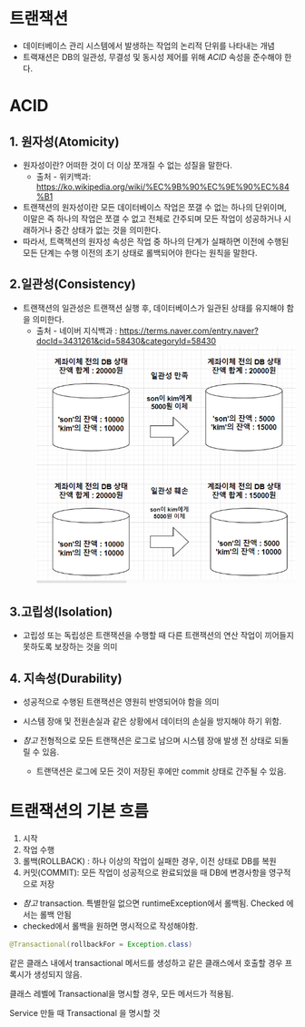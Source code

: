 # 트랜잭션
* 데이터베이스 관리 시스템에서 발생하는 작업의 논리적 단위를 나타내는 개념
* 트랙재션은 DB의 일관성, 무결성 및 동시성 제어를 위해 *ACID* 속성을 준수해야 한다.


# ACID
## 1. 원자성(Atomicity)
* 원자성이란? 어떠한 것이 더 이상 쪼개질 수 없는 성질을 말한다. 
  * 출처 - 위키백과: https://ko.wikipedia.org/wiki/%EC%9B%90%EC%9E%90%EC%84%B1
*  트랜잭션의 원자성이란 모든 데이터베이스 작업은 쪼갤 수 없는 하나의 단위이며, 이말은 즉 하나의 작업은 쪼갤 수 없고 전체로 간주되며 
모든 작업이 성공하거나 시래하거나 중간 상태가 없는 것을 의미한다.
* 따라서, 트랙잭션의 원자성 속성은 작업 중 하나의 단계가 실패하면 이전에 수행된 모든 단계는 수행 이전의 초기 상태로 롤백되어야 한다는 원칙을 말한다.



## 2.일관성(Consistency)
* 트랜잭션의 일관성은 트랜잭션 실행 후, 데이터베이스가 일관된 상태를 유지해야 함을 의미한다.  
  * 출처 - 네이버 지식백과 : https://terms.naver.com/entry.naver?docId=3431261&cid=58430&categoryId=58430
![트랜잭션일관성.png](../../img/트랜잭션일관성.png)



## 3.고립성(Isolation) 
* 고립성 또는 독립성은 트랜잭션을 수행할 때 다른 트랜잭션의 연산 작업이 끼어들지 못하도록 보장하는 것을 의미



## 4. 지속성(Durability)
* 성공적으로 수행된 트랜잭션은 영원히 반영되어야 함을 의미
* 시스템 장애 및 전원손실과 같은 상황에서 데이터의 손실을 방지해야 하기 위함.

* *참고* 전형적으로 모든 트랜잭션은 로그로 남으며 시스템 장애 발생 전 상태로 되돌릴 수 있음. 
  * 트랜댁션은 로그에 모든 것이 저장된 후에만 commit 상태로 간주될 수 있음.


# 트랜잭션의 기본 흐름
1. 시작
2. 작업 수행
3. 롤백(ROLLBACK) : 하나 이상의 작업이 실패한 경우, 이전 상태로 DB를 복원
4. 커밋(COMMIT): 모든 작업이 성공적으로 완료되었을 때 DB에 변경사항을 영구적으로 저장


* *참고* transaction. 특별한일 없으면 runtimeException에서 롤백됨. Checked 에서는 롤백 안됨
* checked에서 롤백을 원하면 명시적으로 작성해야함. 
```java
@Transactional(rollbackFor = Exception.class)
```

같은 클래스 내에서 transactional 메서드를 생성하고 같은 클래스에서 호출할 경우
프록시가 생성되지 않음.

클래스 레벨에 Transactional을 명시할 경우, 모든 메서드가 적용됨.

Service 만들 때 Transactional 을 명시할 것